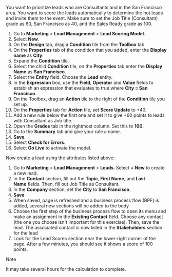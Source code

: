 You want to prioritize leads who are Consultants and in the San Francisco area. You want to score the leads automatically to determine the hot leads and invite them to the event. Make sure to set the Job Title (Consultant) grade as 60, San Francisco as 40, and the Sales Ready
grade as 100.

1. Go to **Marketing** > **Lead Management** > **Lead Scoring Model**.
2. Select **New**.
3. On the **Design** tab, drag a **Condition** tile from the **Toolbox** tab.
4. On the **Properties** tab of the condition that you added, enter the **Display name** as **City**.
5. Expand the **Condition** tile.
6. Select the child **Condition** tile, on the **Properties** tab enter the **Display Name** as **San Francisco**.
7. Select the **Entity** field. Choose the **Lead** entity.
8. In the **Expression** box, use the **Field**, **Operator** and **Value** fields to establish an expression that evaluates to true where **City = San Francisco**.
9. On the Toolbox, drag an **Action** tile to the right of the **Condition** tile you set up.
10. On the **Properties** tab for **Action** tile, set **Score  Update** to +40.
11. Add a new rule below the first one and set it to give +60 points to leads with Consultant as Job title.
12. Open the **Grades** tab in the rightmost column. Set this to **100**.
13. Go to the **Summary** tab and give your rule a name.
14. **Save**.
15. Select **Check for Errors**.
16. Select **Go Live** to activate the model.

Now create a lead using the attributes listed above:

1. Go to **Marketing** > **Lead Management** > **Leads**. Select **+ New** to create a new lead.
2. In the **Contact** section, fill out the **Topic**, **First Name**, and **Last Name** fields. Then, fill out Job Title as Consultant.
3. In the **Company** section, set the **City** to **San Francisco**.
4. **Save**
5. When saved, page is refreshed and a business process flow (BPF) is added, several new sections will be added to the body
6. Choose the first step of the business process flow to open its menu and make an assignment in the **Existing Contact** field. Choose any contact (the one you choose isn\'t important for this exercise). Then, save the lead. The associated contact is now listed in the **Stakeholders** section for the lead
7. Look for the Lead Scores section near the lower-right corner of the page. After a few minutes, you should see it shows a score of 100 points.

>[!Note]
>It may take several hours for the calculation to complete.
